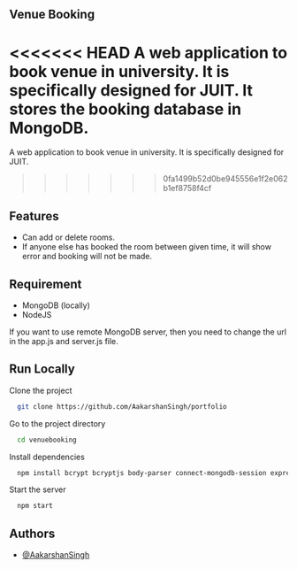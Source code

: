 
## Venue Booking

<<<<<<< HEAD
A web application to book venue in university. It is specifically designed for JUIT. It stores the booking database in MongoDB.
=======
A web application to book venue in university. It is specifically designed for JUIT.

>>>>>>> 0fa1499b52d0be945556e1f2e062b1ef8758f4cf
## Features

- Can add or delete rooms.
- If anyone else has booked the room between given time, it will show error and booking will not be made.


## Requirement

- MongoDB (locally)
- NodeJS

If you want to use remote MongoDB server, then you need to change the url in the app.js and server.js file. 
## Run Locally

Clone the project

```bash
  git clone https://github.com/AakarshanSingh/portfolio
```

Go to the project directory

```bash
  cd venuebooking
```

Install dependencies

```bash
  npm install bcrypt bcryptjs body-parser connect-mongodb-session express express-session hbs js jsonwebtoken mongoose mysql path time-to-seconds 
```
  
  Start the server

```bash
  npm start
```


## Authors

- [@AakarshanSingh](https://github.com/AakarshanSingh)

